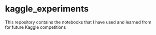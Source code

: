 # kaggle_experiments
This repository contains the notebooks that I have used and learned from for future Kaggle competitions

